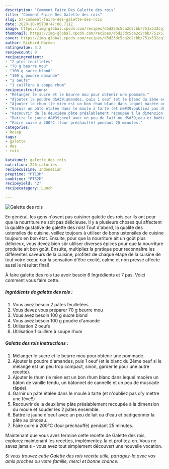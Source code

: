 ```yaml
---
description: "Comment Faire Des Galette des rois"
title: "Comment Faire Des Galette des rois"
slug: 57-comment-faire-des-galette-des-rois
date: 2020-10-05T08:47:08.711Z
image: https://img-global.cpcdn.com/recipes/d5d23dc5ca2c2cbb/751x532cq70/galette-des-rois-photo-principale-de-la-recette.jpg
thumbnail: https://img-global.cpcdn.com/recipes/d5d23dc5ca2c2cbb/751x532cq70/galette-des-rois-photo-principale-de-la-recette.jpg
cover: https://img-global.cpcdn.com/recipes/d5d23dc5ca2c2cbb/751x532cq70/galette-des-rois-photo-principale-de-la-recette.jpg
author: Richard Harmon
ratingvalue: 3.2
reviewcount: 9
recipeingredient:
- "2 ptes feuilletes"
- "70 g beurre mou"
- "100 g sucre blond"
- "100 g poudre damande"
- "2 oeufs"
- "1 cuillère à soupe rhum"
recipeinstructions:
- "Mélanger le sucre et le beurre mou pour obtenir une pommade."
- "Ajouter la poudre d&#39;amandes, puis 1 oeuf (et le blanc du 2ème oeuf si le mélange est un peu trop compact, sinon, garder le pour une autre recette)."
- "Ajouter le rhum (le mien est un bon rhum blanc dans lequel macère un bâton de vanille fendu, un bâtonnet de cannelle et un peu de muscade râpée)."
- "Garnir un pâte étalée dans le moule à tarte (et n&#39;oubliez pas d&#39;y mettre une fêve!!)"
- "Recouvrir de la deuxième pâte préalablement recoupée à la dimension du moule et souder les 2 pâtes ensemble."
- "Battre le jaune d&#39;oeuf avec un peu de lait ou d&#39;eau et badigeonner la pâte au pinceau."
- "Faire cuire à 200°C (four préchauffé) pendant 25 minutes."
categories:
- Resep
tags:
- galette
- des
- rois

katakunci: galette des rois 
nutrition: 226 calories
recipecuisine: Indonesian
preptime: "PT13M"
cooktime: "PT52M"
recipeyield: "2"
recipecategory: Lunch

---
```



![Galette des rois](https://img-global.cpcdn.com/recipes/d5d23dc5ca2c2cbb/751x532cq70/galette-des-rois-photo-principale-de-la-recette.jpg)

En général, les gens n'osent pas cuisiner galette des rois car ils ont peur que la nourriture ne soit pas délicieuse. Il y a plusieurs choses qui affectent la qualité gustative de galette des rois! Tout d'abord, la qualité des ustensiles de cuisine, veillez toujours à utiliser de bons ustensiles de cuisine toujours en bon état. Ensuite, pour que la nourriture ait un goût plus délicieux, vous devez bien sûr utiliser diverses épices pour que la nourriture produite ait bon goût. Ensuite, multipliez la pratique pour reconnaître les différentes saveurs de la cuisine, profitez de chaque étape de la cuisine de tout votre cœur, car la sensation d'être excité, calme et non pressé affecte aussi le résultat final!

<!--inarticleads1-->

À faire galette des rois tue avoir besoin 6 Ingrédients et 7 pas. Voici comment vous faire cette.

##### Ingrédients de galette des rois :

1. Vous avez besoin 2 pâtes feuilletées
1. Vous devez vous préparer 70 g beurre mou
1. Vous avez besoin 100 g sucre blond
1. Vous avez besoin 100 g poudre d&#39;amande
1. Utilisation 2 oeufs
1. Utilisation 1 cuillère à soupe rhum




<!--inarticleads2-->

##### Galette des rois instructions :

1. Mélanger le sucre et le beurre mou pour obtenir une pommade.
1. Ajouter la poudre d&#39;amandes, puis 1 oeuf (et le blanc du 2ème oeuf si le mélange est un peu trop compact, sinon, garder le pour une autre recette).
1. Ajouter le rhum (le mien est un bon rhum blanc dans lequel macère un bâton de vanille fendu, un bâtonnet de cannelle et un peu de muscade râpée).
1. Garnir un pâte étalée dans le moule à tarte (et n&#39;oubliez pas d&#39;y mettre une fêve!!)
1. Recouvrir de la deuxième pâte préalablement recoupée à la dimension du moule et souder les 2 pâtes ensemble.
1. Battre le jaune d&#39;oeuf avec un peu de lait ou d&#39;eau et badigeonner la pâte au pinceau.
1. Faire cuire à 200°C (four préchauffé) pendant 25 minutes.




<!--inarticleads1-->

<p>
Maintenant que vous avez terminé cette recette de Galette des rois, explorez maintenant les recettes, implémentez-la et profitez-en. Vous ne savez jamais - vous avez tout simplement découvert une nouvelle vocation.
</p>

<p>
<i>Si vous trouvez cette Galette des rois recette utile, partagez-la avec vos amis proches ou votre famille, merci et bonne chance.</i>
</p>
